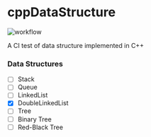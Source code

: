 # cppDataStructure
![workflow](https://github.com/xxcpeter/cppDataStructure/actions/workflows/c-cpp.yml/badge.svg)

A CI test of data structure implemented in C++

### Data Structures
- [ ] Stack
- [ ] Queue
- [ ] LinkedList
- [x] DoubleLinkedList
- [ ] Tree
- [ ] Binary Tree
- [ ] Red-Black Tree
